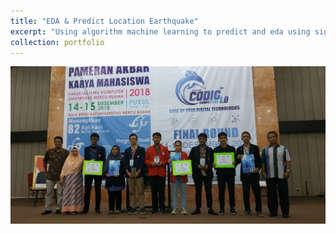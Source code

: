 ```yaml
---
title: "EDA & Predict Location Earthquake"
excerpt: "Using algorithm machine learning to predict and eda using significant earthquakes, 1965-2016 (USGS)<br/>"
collection: portfolio
---
```


<img src='/images/porto_2.jpeg'>
